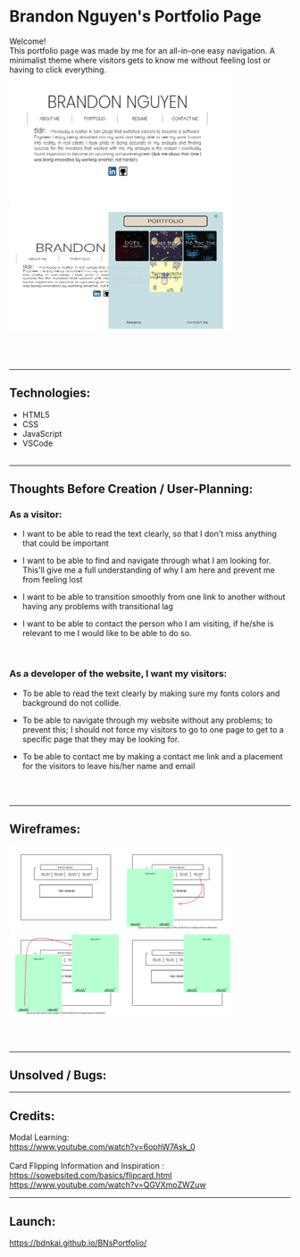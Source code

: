 # Brandon Nguyen's Portfolio Page

Welcome!<br />
This portfolio page was made by me for an all-in-one easy navigation. A minimalist theme where visitors gets to know me without feeling lost or having to click everything.<br />
<img src="assets/Front Page Portfolio.png" width="400" height="230">
<img src="assets/Front Page Portfolio2.png" width="400" height="230">

<br />
<br />

---

## Technologies:

- HTML5
- CSS
- JavaScript
- VSCode
  <br />
  <br />

---

## Thoughts Before Creation / User-Planning:

### As a visitor:

- I want to be able to read the text clearly, so that I don't miss anything that could be important

- I want to be able to find and navigate through what I am looking for. This'll give me a full
  understanding of why I am here and prevent me from feeling lost

- I want to be able to transition smoothly from one link to another without having any problems with transitional lag

- I want to be able to contact the person who I am visiting, if he/she is relevant to me I would like to be able to do so.

<br />

### As a developer of the website, I want my visitors:

- To be able to read the text clearly by making sure my fonts colors and background do not collide.

- To be able to navigate through my website without any problems; to prevent this; I should not force my visitors to go to one page to get to a specific page that they may be looking for.

- To be able to contact me by making a contact me link and a placement for the visitors to leave his/her name and email

<br />
<br />

---

## Wireframes:

<img src="wireplanning/Frame 1.png" width="200" height="150"><img src="wireplanning/Frame 2.png" width="200" height="150"><img src="wireplanning/Frame 3.png" width="200" height="150"><img src="wireplanning/Frame 4.png" width="200" height="150">

<br />
<br />

---

## Unsolved / Bugs:


---

## Credits:

Modal Learning:<br />
https://www.youtube.com/watch?v=6ophW7Ask_0<br />
<br />
Card Flipping Information and Inspiration :<br />
https://sowebsited.com/basics/flipcard.html<br />
https://www.youtube.com/watch?v=QGVXmoZWZuw<br />

---

## Launch:

https://bdnkai.github.io/BNsPortfolio/
